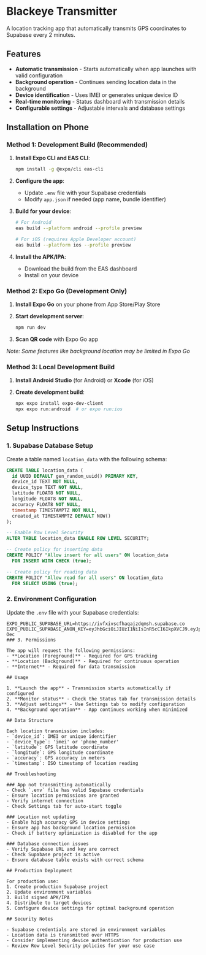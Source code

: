# Blackeye Transmitter

A location tracking app that automatically transmits GPS coordinates to Supabase every 2 minutes.

## Features

- **Automatic transmission** - Starts automatically when app launches with valid configuration
- **Background operation** - Continues sending location data in the background
- **Device identification** - Uses IMEI or generates unique device ID
- **Real-time monitoring** - Status dashboard with transmission details
- **Configurable settings** - Adjustable intervals and database settings

## Installation on Phone

### Method 1: Development Build (Recommended)

1. **Install Expo CLI and EAS CLI**:
   ```bash
   npm install -g @expo/cli eas-cli
   ```

2. **Configure the app**:
   - Update `.env` file with your Supabase credentials
   - Modify `app.json` if needed (app name, bundle identifier)

3. **Build for your device**:
   ```bash
   # For Android
   eas build --platform android --profile preview
   
   # For iOS (requires Apple Developer account)
   eas build --platform ios --profile preview
   ```

4. **Install the APK/IPA**:
   - Download the build from the EAS dashboard
   - Install on your device

### Method 2: Expo Go (Development Only)

1. **Install Expo Go** on your phone from App Store/Play Store

2. **Start development server**:
   ```bash
   npm run dev
   ```

3. **Scan QR code** with Expo Go app

*Note: Some features like background location may be limited in Expo Go*

### Method 3: Local Development Build

1. **Install Android Studio** (for Android) or **Xcode** (for iOS)

2. **Create development build**:
   ```bash
   npx expo install expo-dev-client
   npx expo run:android  # or expo run:ios
   ```

## Setup Instructions

### 1. Supabase Database Setup

Create a table named `location_data` with the following schema:

```sql
CREATE TABLE location_data (
  id UUID DEFAULT gen_random_uuid() PRIMARY KEY,
  device_id TEXT NOT NULL,
  device_type TEXT NOT NULL,
  latitude FLOAT8 NOT NULL,
  longitude FLOAT8 NOT NULL,
  accuracy FLOAT8 NOT NULL,
  timestamp TIMESTAMPTZ NOT NULL,
  created_at TIMESTAMPTZ DEFAULT NOW()
);

-- Enable Row Level Security
ALTER TABLE location_data ENABLE ROW LEVEL SECURITY;

-- Create policy for inserting data
CREATE POLICY "Allow insert for all users" ON location_data
  FOR INSERT WITH CHECK (true);

-- Create policy for reading data
CREATE POLICY "Allow read for all users" ON location_data
  FOR SELECT USING (true);
```

### 2. Environment Configuration

Update the `.env` file with your Supabase credentials:

```env
EXPO_PUBLIC_SUPABASE_URL=https://ivfxivscfhaqajzdqmsh.supabase.co
EXPO_PUBLIC_SUPABASE_ANON_KEY=eyJhbGciOiJIUzI1NiIsInR5cCI6IkpXVCJ9.eyJpc3MiOiJzdXBhYmFzZSIsInJlZiI6Iml2ZnhpdnNjZmhhcWFqemRxbXNoIiwicm9sZSI6ImFub24iLCJpYXQiOjE3NTQ3NTUxMjIsImV4cCI6MjA3MDMzMTEyMn0.D4OPmVxkqAxOyt64MVr9aoIGkXuRejtefoU_Rz9-Oec
### 3. Permissions

The app will request the following permissions:
- **Location (Foreground)** - Required for GPS tracking
- **Location (Background)** - Required for continuous operation
- **Internet** - Required for data transmission

## Usage

1. **Launch the app** - Transmission starts automatically if configured
2. **Monitor status** - Check the Status tab for transmission details
3. **Adjust settings** - Use Settings tab to modify configuration
4. **Background operation** - App continues working when minimized

## Data Structure

Each location transmission includes:
- `device_id`: IMEI or unique identifier
- `device_type`: 'imei' or 'phone_number'
- `latitude`: GPS latitude coordinate
- `longitude`: GPS longitude coordinate
- `accuracy`: GPS accuracy in meters
- `timestamp`: ISO timestamp of location reading

## Troubleshooting

### App not transmitting automatically
- Check `.env` file has valid Supabase credentials
- Ensure location permissions are granted
- Verify internet connection
- Check Settings tab for auto-start toggle

### Location not updating
- Enable high accuracy GPS in device settings
- Ensure app has background location permission
- Check if battery optimization is disabled for the app

### Database connection issues
- Verify Supabase URL and key are correct
- Check Supabase project is active
- Ensure database table exists with correct schema

## Production Deployment

For production use:
1. Create production Supabase project
2. Update environment variables
3. Build signed APK/IPA
4. Distribute to target devices
5. Configure device settings for optimal background operation

## Security Notes

- Supabase credentials are stored in environment variables
- Location data is transmitted over HTTPS
- Consider implementing device authentication for production use
- Review Row Level Security policies for your use case